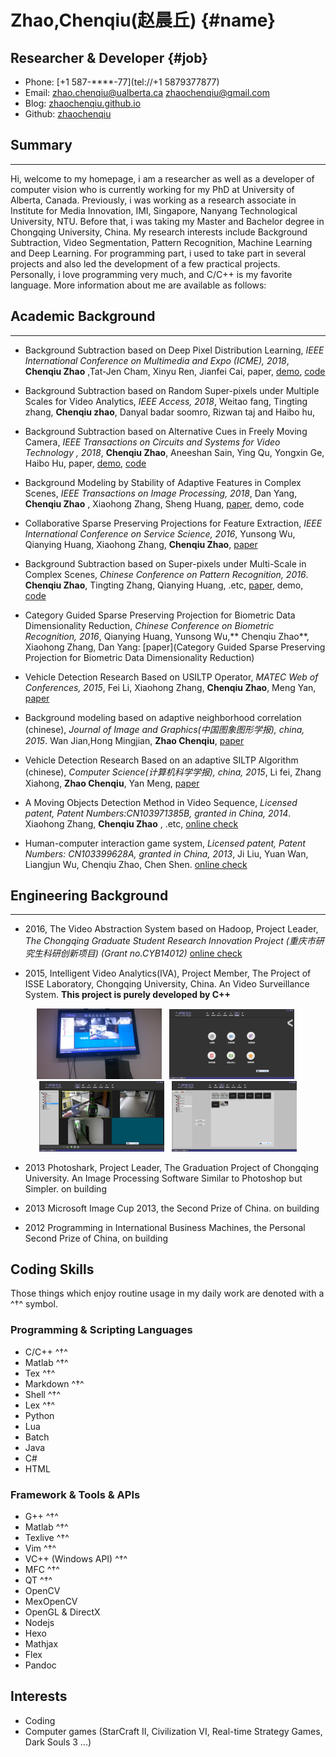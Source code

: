 Zhao,Chenqiu(赵晨丘)    {#name}
=====

Researcher & Developer      {#job}
----------

- Phone: [+1 587-****-77](tel://+1 5879377877)
- Email: <zhao.chenqiu@ualberta.ca> <zhaochenqiu@gmail.com>
- Blog: [zhaochenqiu.github.io](https://zhaochenqiu.github.io)
- Github: [zhaochenqiu](https://github.com/zhaochenqiu/)


Summary
-------
***
Hi, welcome to my homepage, i am a researcher as well as a developer of
computer vision who is currently working for my PhD at University of Alberta, Canada.
Previously, i was working as a research associate in Institute
for Media Innovation, IMI, Singapore, Nanyang Technological University, NTU. 
Before that, i was taking my Master and Bachelor degree in Chongqing University, China.
My research interests include Background Subtraction, Video Segmentation, Pattern
Recognition, Machine Learning and Deep Learning. For programming part, i used
to take part in several projects and also led the development of a few practical
projects. Personally, i love programming very much, and C/C++ is my favorite language.
More information about me are available as follows:

Academic Background
---------
***

 - Background Subtraction based on Deep Pixel Distribution Learning, *IEEE International Conference on Multimedia and Expo (ICME), 2018*, **Chenqiu Zhao** ,Tat-Jen Cham, Xinyu Ren, Jianfei Cai, paper, [demo](https://www.youtube.com/watch?v=RWJYTfUCksY&t=122s), [code](https://github.com/zhaochenqiu/DPDL)

 - Background Subtraction based on Random Super-pixels under Multiple Scales for Video Analytics, *IEEE Access, 2018*,  Weitao fang, Tingting zhang, **Chenqiu zhao**, Danyal badar soomro, Rizwan taj and Haibo hu,

 - Background Subtraction based on Alternative Cues in Freely Moving Camera, *IEEE Transactions on Circuits and Systems for Video Technology , 2018*, **Chenqiu Zhao**, Aneeshan Sain, Ying Qu, Yongxin Ge, Haibo Hu, paper, [demo](https://www.youtube.com/watch?v=ss4VIRWq6X8&t=235s), [code](https://github.com/zhaochenqiu/IntegrationFgBk)
 
 - Background Modeling by Stability of Adaptive Features in Complex Scenes, *IEEE Transactions on Image Processing, 2018*,  Dan Yang,  **Chenqiu Zhao** , Xiaohong Zhang, Sheng Huang, [paper](https://ieeexplore.ieee.org/document/8091284/), demo, code

 - Collaborative Sparse Preserving Projections for Feature Extraction, *IEEE International Conference on Service Science, 2016*, Yunsong Wu, Qianying Huang, Xiaohong Zhang, **Chenqiu Zhao**, [paper](https://ieeexplore.ieee.org/document/8057406/)
 
 - Background Subtraction based on Super-pixels under Multi-Scale in Complex Scenes, *Chinese Conference on Pattern Recognition, 2016*. **Chenqiu Zhao**, Tingting Zhang, Qianying Huang, .etc, [paper](https://link.springer.com/chapter/10.1007%2F978-981-10-3002-4_33), demo, [code](https://github.com/zhaochenqiu/SPMS)

 - Category Guided Sparse Preserving Projection for Biometric Data Dimensionality Reduction, *Chinese Conference on Biometric Recognition, 2016*, Qianying Huang, Yunsong Wu,** Chenqiu Zhao**, Xiaohong Zhang, Dan Yang: [paper](Category Guided Sparse Preserving Projection for Biometric Data Dimensionality Reduction)

 - Vehicle Detection Research Based on USILTP Operator, *MATEC Web of Conferences, 2015*, Fei Li, Xiaohong Zhang, **Chenqiu Zhao**, Meng Yan, [paper](https://www.matec-conferences.org/articles/matecconf/pdf/2015/03/matecconf_iceta2015_01048.pdf)

 - Background modeling based on adaptive neighborhood correlation (chinese), *Journal of Image and Graphics(中国图象图形学报), china, 2015*.   Wan Jian,Hong Mingjian,  **Zhao Chenqiu**, [paper](http://kns.cnki.libcon.bupt.edu.cn/KCMS/detail/detail.aspx?dbcode=CJFQ&dbname=CJFDLAST2017&filename=ZGTB201609009&uid=WEEvREcwSlJHSldRa1FhdkJkVWI3QlZHOFlxSVRXbHdkSkZwRUk2Zldwcz0=$9A4hF_YAuvQ5obgVAqNKPCYcEjKensW4ggI8Fm4gTkoUKaID8j8gFw!!&v=MjAyNzBSb0Z5em1XNy9KUHlyZmJMRzRIOWZNcG85RmJZUjhlWDFMdXhZUzdEaDFUM3FUcldNMUZyQ1VSTEtmWSs=)

 - Vehicle Detection Research Based on an adaptive SILTP Algorithm (chinese), *Computer Science(计算机科学学报), china, 2015*, Li fei, Zhang Xiahong,  **Zhao Chenqiu**, Yan Meng, [paper](http://kns.cnki.libcon.bupt.edu.cn/KCMS/detail/detail.aspx?dbcode=CJFQ&dbname=CJFDLAST2016&filename=JSJA201606060&uid=WEEvREcwSlJHSldRa1FhdkJkVWI3QlZHOFlxSVRXbHdkSkZwRUk2Zldwcz0=$9A4hF_YAuvQ5obgVAqNKPCYcEjKensW4ggI8Fm4gTkoUKaID8j8gFw!!&v=MDQwMTR6bVc3L0pMejdCYjdHNEg5Zk1xWTlEWklSOGVYMUx1eFlTN0RoMVQzcVRyV00xRnJDVVJMS2ZZK1JvRnk=)

 - A Moving Objects Detection Method in Video Sequence, *Licensed patent, Patent Numbers:CN103971385B, granted in China, 2014*.  Xiaohong Zhang,  **Chenqiu Zhao** , .etc, [online check](http://cpquery.sipo.gov.cn/txnQueryBibliographicData.do?select-key:shenqingh=2014102280740&select-key:gonggaobj=1&select-key:backPage=http%3A%2F%2Fcpquery.sipo.gov.cn%2FtxnQueryOrdinaryPatents.do%3Fselect-key%3Ashenqingh%3D%26select-key%3Azhuanlimc%3D%25E8%25A7%2586%25E9%25A2%2591%25E4%25B8%25AD%25E8%25BF%2590%25E5%258A%25A8%25E7%2589%25A9%25E4%25BD%2593%25E7%259A%2584%25E6%25A3%2580%25E6%25B5%258B%25E6%2596%25B9%25E6%25B3%2595%26select-key%3Ashenqingrxm%3D%25E9%2587%258D%25E5%25BA%2586%25E5%25A4%25A7%25E5%25AD%25A6%26select-key%3Azhuanlilx%3D%26select-key%3Ashenqingr_from%3D%26select-key%3Ashenqingr_to%3D%26verycode%3D2%26inner-flag%3Aopen-type%3Dwindow%26inner-flag%3Aflowno%3D1524812739090&token=0781CD24335C4D329A10C1A174B8C542&inner-flag:open-type=window&inner-flag:flowno=1524812766312)
 
 - Human-computer interaction game system, *Licensed patent, Patent Numbers: CN103399628A, granted in China, 2013*, Ji Liu, Yuan Wan, Liangjun Wu, Chenqiu Zhao, Chen Shen. [online check](http://cpquery.sipo.gov.cn/txnQueryBibliographicData.do?select-key:shenqingh=2013101808783&select-key:gonggaobj=1&select-key:backPage=http%3A%2F%2Fcpquery.sipo.gov.cn%2FtxnQueryOrdinaryPatents.do%3Fselect-key%3Ashenqingh%3D%26select-key%3Azhuanlimc%3D%25E4%25B8%2580%25E7%25A7%258D%25E4%25BA%25BA%25E6%259C%25BA%25E4%25BA%25A4%25E4%25BA%2592%25E6%25B8%25B8%25E6%2588%258F%25E7%25B3%25BB%25E7%25BB%259F%26select-key%3Ashenqingrxm%3D%25E9%2587%258D%25E5%25BA%2586%25E5%25A4%25A7%25E5%25AD%25A6%26select-key%3Azhuanlilx%3D%26select-key%3Ashenqingr_from%3D%26select-key%3Ashenqingr_to%3D%26verycode%3D14%26inner-flag%3Aopen-type%3Dwindow%26inner-flag%3Aflowno%3D1524812969104&token=2CED253558544D8C855C0D1E779AFAC8&inner-flag:open-type=window&inner-flag:flowno=1524812973908)

Engineering Background
------------
***
 - 2016, The Video Abstraction System based on Hadoop, Project Leader, *The Chongqing Graduate Student Research Innovation Project (重庆市研究生科研创新项目) (Grant no.CYB14012)* [online check](http://graduate.cqu.edu.cn/newsdetail.action?newsinfoid=59620)

 - 2015, Intelligent Video Analytics(IVA), Project Member, The Project of ISSE Laboratory, Chongqing University, China. An Video Surveillance System. **This project is purely developed by C++**
<div align="center">
<img src="./res/im1.jpg" width="200"> &nbsp; <img src="./res/im2.png" width="200"> &nbsp;<img src="./res/im3.png" width="200"> &nbsp; <img src="./res/im4.png" width="200">
</div>

 - 2013 Photoshark, Project Leader, The Graduation Project of Chongqing University. An Image Processing Software Similar to Photoshop but Simpler. on building


 - 2013 Microsoft Image Cup 2013, the Second Prize of China. on building


 - 2012 Programming in International Business Machines, the Personal Second Prize of China, on building 

Coding Skills
-----------
Those things which enjoy routine usage in my daily work are denoted with a ^†^ symbol.

### Programming & Scripting Languages
- C/C++ ^†^
- Matlab ^†^
- Tex ^†^
- Markdown ^†^
- Shell ^†^
- Lex ^†^
- Python
- Lua
- Batch
- Java
- C#
- HTML

### Framework & Tools & APIs
- G++ ^†^
- Matlab ^†^
- Texlive ^†^
- Vim ^†^
- VC++ (Windows API) ^†^
- MFC ^†^
- QT ^†^
- OpenCV
- MexOpenCV
- OpenGL & DirectX
- Nodejs
- Hexo
- Mathjax
- Flex
- Pandoc

Interests
---------
- Coding
- Computer games (StarCraft II, Civilization VI, Real-time Strategy Games, Dark Souls 3 ...)

